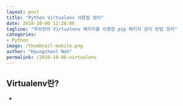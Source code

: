 ```yaml
---
layout: post
title: "Python Virtualenv 사용법 정리"
date: 2018-10-06 12:28:06
tagline: "파이썬의 Virtualenv 패키지를 이용한 pip 패키지 관리 방법 정리"
categories:
- Python
image: /thumbnail-mobile.png
author: "Hyungcheol Noh"
permalink: /2018-10-06-virtualenv
---
```


## Virtualenv란?
- 
